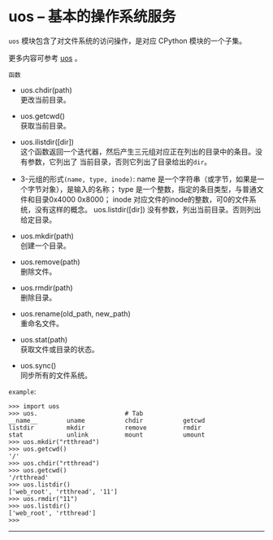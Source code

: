 # **uos** – 基本的操作系统服务
`uos` 模块包含了对文件系统的访问操作，是对应 CPython 模块的一个子集。

更多内容可参考 [uos](http://docs.micropython.org/en/latest/pyboard/library/uos.html) 。

`函数`

- uos.chdir(path)  
  更改当前目录。

- uos.getcwd()  
  获取当前目录。

- uos.ilistdir([dir])  
  这个函数返回一个迭代器，然后产生三元组对应正在列出的目录中的条目。没有参数，它列出了
  当前目录，否则它列出了目录给出的`dir`。

- 3-元组的形式`(name, type, inode)`:
  name 是一个字符串（或字节，如果是一个字节对象），是输入的名称；
  type 是一个整数，指定的条目类型，与普通文件和目录0x4000 0x8000；
  inode 对应文件的inode的整数，可0的文件系统，没有这样的概念。
  uos.listdir([dir])
  没有参数，列出当前目录。否则列出给定目录。

- uos.mkdir(path)  
  创建一个目录。

- uos.remove(path)  
  删除文件。

- uos.rmdir(path)  
  删除目录。

- uos.rename(old_path, new_path)  
  重命名文件。

- uos.stat(path)  
  获取文件或目录的状态。

- uos.sync()  
  同步所有的文件系统。

`example`:
```
>>> import uos
>>> uos.                        # Tab 
__name__        uname           chdir           getcwd
listdir         mkdir           remove          rmdir
stat            unlink          mount           umount
>>> uos.mkdir("rtthread")
>>> uos.getcwd()
'/'
>>> uos.chdir("rtthread")
>>> uos.getcwd()
'/rtthread'
>>> uos.listdir()
['web_root', 'rtthread', '11']
>>> uos.rmdir("11")
>>> uos.listdir()
['web_root', 'rtthread']
>>> 
```

----------